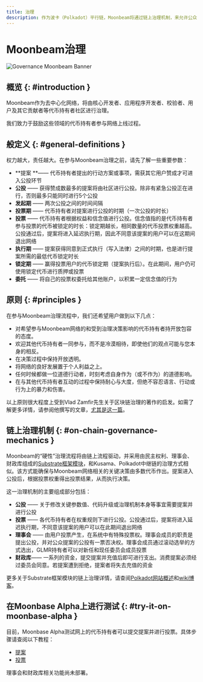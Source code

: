 ```yaml
---
title: 治理
description: 作为波卡（Polkadot）平行链，Moonbeam将通过链上治理机制，来允许公众进行权重投票。
---
```


# Moonbeam治理

![Governance Moonbeam Banner](/images/learn/features/governance/governance-overview-banner.png)

## 概览 {: #introduction } 

Moonbeam作为去中心化网络，将由核心开发者、应用程序开发者、校验者、用户及其它贡献者等代币持有者社区进行治理。

我们致力于鼓励这些领域的代币持有者参与网络上线过程。

## 般定义 {: #general-definitions } 

权力越大，责任越大。在参与Moonbeam治理之前，请先了解一些重要参数：

 - **提案 **—— 代币持有者提出的行动方案或事项，需获其它用户赞成才可进入公投环节
 - **公投** —— 获得赞成数最多的提案将由社区进行公投。除非有紧急公投正在进行，否则最多只能同时进行5个公投
 - **发起期** —— 两次公投之间的时间间隔
 - **投票期** —— 代币持有者对提案进行公投的时期（一次公投的时长）
- **投票** —— 代币持有者根据权益和信念值进行公投。信念值指的是代币持有者参与投票的代币被锁定的时长：锁定期越长，相同数量的代币投票权重越高。公投通过后，提案将进入延迟执行期，因此不同意该提案的用户可以在这期间退出网络
 - **执行期** —— 提案获得同意到正式执行（写入法律）之间的时期，也是进行提案所需的最低代币锁定时长
 - **锁定期** —— 赢得投票用户的代币锁定期（提案执行后）。在此期间，用户仍可使用锁定代币进行质押或投票
 - **委托** —— 将自己的投票权委托给其他账户，以积累一定信念值的行为

## 原则 {: #principles } 

在参与Moonbeam治理流程中，我们还希望用户做到以下几点：

 - 对希望参与Moonbeam网络的和受到治理决策影响的代币持有者持开放包容的态度。
 - 欢迎其他代币持有者一同参与，而不是冷漠相待，即使他们的观点可能与您本身的相反。
 - 在决策过程中保持开放透明。
 - 将网络的良好发展置于个人利益之上。
 - 任何时候都做一位道德行动者，时刻考虑自身作为（或不作为）的道德影响。
 - 在与其他代币持有者互动的过程中保持耐心与大度，但绝不容忍语言、行动或行为上的暴力和伤害。

以上原则很大程度上受到Vlad Zamfir先生关于区块链治理的著作的启发。如需了解更多详情，请参阅他撰写的文章，[尤其是这一篇](https://medium.com/@Vlad_Zamfir/how-to-participate-in-blockchain-governance-in-good-faith-and-with-good-manners-bd4e16846434)。

## 链上治理机制 {: #on-chain-governance-mechanics } 

Moonbeam的“硬性”治理流程将由链上流程驱动，并采用由民主权利、理事会、财政库组成的[Substrate框架模块](/resources/glossary/#substrate-frame-pallets)，和Kusama、Polkadot中继链的治理方式相似。该方式能确保与Moonbeam网络相关的关键决策由多数代币作出。提案进入公投后，根据投票权重得出投票结果，从而执行决策。

这一治理机制的主要组成部分包括：

 - **公投** —— 关于修改关键参数值、代码升级或治理机制本身等事宜需要提案并进行公投
 - **投票** —— 各代币持有者在权重规则下进行公投。公投通过后，提案将进入延迟执行期，不同意该提案的用户可以在此期间退出网络
 - **理事会** —— 由用户投票产生，在系统中有特殊投票权。理事会成员的职责是提出公投，并对公众提案的公投有一票否决权。理事会成员通过滚动选举的方式选出，GLMR持有者可以对新任和现任委员会成员投票
 - **财政库**—— 一系列的资金，提交提案并充值后即可进行支出。消费提案必须经过委员会同意。若提案遭到拒绝，提案者将失去充值的资金

更多关于Substrate框架模块的链上治理详情，请查阅[Polkadot网站概述](https://polkadot.network/a-walkthrough-of-polkadots-governance/)和[wiki博客](https://wiki.polkadot.network/docs/learn-governance)。

## 在Moonbase Alpha上进行测试 {: #try-it-on-moonbase-alpha } 

目前，Moonbase Alpha测试网上的代币持有者可以提交提案并进行投票。具体步骤请查阅以下教程：

 - [提案](/governance/proposals/)
 - [投票](/governance/voting/)

理事会和财政库相关功能尚未部署。


